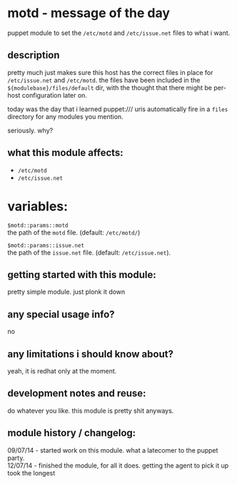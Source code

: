 motd - message of the day
=========================

puppet module to set the `/etc/motd` and 
`/etc/issue.net` files to what i want.


description
-----------
pretty much just makes sure this host has the correct files in
place for `/etc/issue.net` and `/etc/motd`.  the files have been 
included in the `${modulebase}/files/default` dir, with the 
thought that there might be per-host configuration later on.

today was the day that i learned puppet:/// uris automatically
fire in a `files` directory for any modules you mention.  

seriously.  why?


what this module affects:
-------------------------
* `/etc/motd`
* `/etc/issue.net`


variables:
==========

  `$motd::params::motd`  
  the path of the `motd` file.  (default: `/etc/motd/`)

  `$motd::params::issue.net`  
  the path of the `issue.net` file.  (default: `/etc/issue.net`).


getting started with this module:
---------------------------------
pretty simple module.  just plonk it down


any special usage info?
-----------------------
no

any limitations i should know about?
------------------------------------
yeah, it is redhat only at the moment.


development notes and reuse:
----------------------------
do whatever you like.  this module is pretty shit anyways.


module history / changelog:
---------------------------
09/07/14 - started work on this module.  what a latecomer to the puppet party.  
12/07/14 - finished the module, for all it does.  getting the agent to pick it up took the longest
